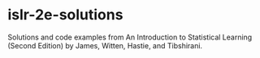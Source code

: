 # islr-2e-solutions
Solutions and code examples from An Introduction to Statistical Learning (Second Edition) by James, Witten, Hastie, and Tibshirani.
